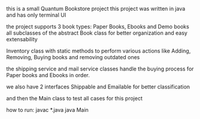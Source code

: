 this is a small Quantum Bookstore project
this project was written in java and has only terminal UI

the project supports 3 book types: Paper Books, Ebooks and Demo books
all subclasses of the abstract Book class for better organization and easy extensability

Inventory class with static methods to perform various actions like Adding, Removing, Buying books and removing outdated ones

the shipping service and mail service classes handle the buying process for Paper books and Ebooks in order.

we also have 2 interfaces Shippable and Emailable for better classification

and then the Main class to test all cases for this project

how to run:
javac *.java
java Main


